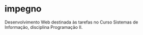 # impegno
 Desenvolvimento Web destinada às tarefas no Curso Sistemas de Informação, disciplina Programação II.
